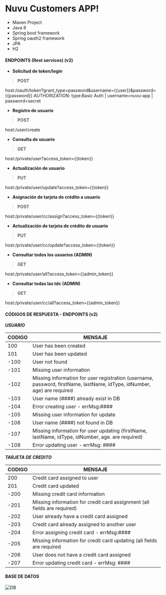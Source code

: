 # Nuvu Customers APP!

-   Maven Project
-   Java 8
-   Spring boot framework
-   Spring oauth2 framework
-   JPA
-   H2


#### ENDPOINTS (Rest services) (v2)

-   **Solicitud de token/login**
>**POST**
>
host:/oauth/token?grant_type=password&username={{user}}&password={{password}}
AUTHORIZATION: type:Basic Auth | username=nuvu-app | password=secret

-   **Registro de usuario**
>**POST**
>
host:/user/create

-   **Consulta de usuario**
>**GET**
>
host:/private/user?access_token={{token}}

-   **Actualización de usuario**
>**PUT**
>
host:/private/user/update?access_token={{token}}

-   **Asignación de tarjeta de crédito a usuario**
>**POST**
>
host:/private/user/cc/assign?access_token={{token}}

-   **Actualización de tarjeta de crédito de usuario**
>**PUT**
>
host:/private/user/cc/update?access_token={{token}}

-   **Consultar todos los usuarios (ADMIN)**
>**GET**
>
host:/private/user/all?access_token={{admin_token}}

-   **Consultar todas las tdc (ADMIN)**
>**GET**
>
host:/private/user/cc/all?access_token={{admin_token}}

#### CÓDIGOS DE RESPUESTA - ENDPOINTS (v2)
***USUARIO***

| CODIGO | MENSAJE |
|--|--|
| 100 | User has been created |
| 101 | User has been updated |
| -100 | User not found |
| -101 | Missing user information |
| -102 | Missing information for user registration (username, password, firstName, lastName, idType, idNumber, age) are required |
| -103 | User name (####) already exist in DB |
| -104 | Error creating user - errMsg:#### |
| -105 | Missing user information for update |
| -106 | User name (####) not found in DB |
| -107 | Missing information for user updating (firstName, lastName, idType, idNumber, age. are required) |
| -108 | Error updating user - errMsg: #### |

***TARJETA DE CREDITO***

| CODIGO | MENSAJE |
|--|--|
| 200 | Credit card assigned to user |
| 201 | Credit card updated |
| -200 | Missing credit card information |
| -201 | Missing information for credit card assignment (all fields are required) |
| -202 | User already have a credit card assigned |
| -203 | Credit card already assigned to another user |
| -204 | Error assigning credit card - errMsg:#### |
| -205 | Missing information for credit card updating (all fields are required |
| -206 | User does not have a credit card assigned |
| -207 | Error updating credit card - errMsg: #### |

#### BASE DE DATOS

![DB](https://i.ibb.co/xHSJkJL/Screenshot-from-2020-10-11-13-34-59.png)
